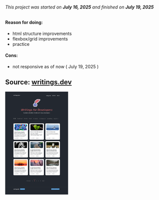 <h6>This project was started on <i><b>July 16, 2025</b></i> and finished on <i><b>July 19, 2025</b></i></h6>

<h4>Reason for doing:</h4>
<ul>
  <li>html structure improvements</li>
  <li>flexbox/grid improvements</li>
  <li>practice</li>
</ul>

<h4>Cons:</h4>
<ul>
  <li>not responsive as of now ( July 19, 2025 )</li>
</ul>

<h2>Source: <a href="https://www.figma.com/design/nh0V05z3NB87ue9v5PcO3R/writings.dev?node-id=0-1&p=f&t=UrSqBKU2S3vFldDD-0">writings.dev</a></h2>
<img src="Home-Page.png" alt="mockup-image" width="40%" height="auto">
